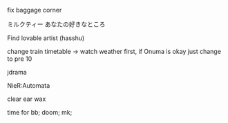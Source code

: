 fix baggage corner

ミルクティー
あなたの好きなところ

Find lovable artist (hasshu)

change train timetable -> watch weather first, if Onuma is okay just change to pre 10

jdrama

NieR:Automata

clear ear wax

time for 
bb;
doom;
mk;
